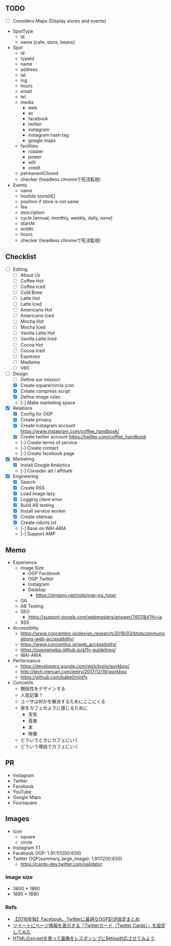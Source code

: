 ## TODO

- [ ] Considers Maps (Display stores and events)

- SpotType
  - id
  - name [cafe, store, beans]
- Spot
  - id
  - typeId
  - name
  - address
  - lat
  - lng
  - hours
  - email
  - tel
  - media
    - web
    - ec
    - facebook
    - twitter
    - instagram
    - instagram hash tag
    - google maps
  - facilities
    - roaster
    - power
    - wifi
    - credit
  - permanentClosed
  - checker (headless chromeで死活監視)
- Events
  - name
  - hostIds storeId[]
  - position if store is not same
  - fee
  - description
  - cycle [annual, monthly, weekly, daily, none]
  - startAt
  - endAt
  - hours
  - checker (headless chromeで死活監視)

## Checklist

- [ ] Editing
  - [ ] About Us
  - [ ] Coffee Hot
  - [ ] Coffee Iced
  - [ ] Cold Brew
  - [ ] Latte Hot
  - [ ] Latte Iced
  - [ ] Americano Hot
  - [ ] Americano Iced
  - [ ] Mocha Hot
  - [ ] Mocha Iced
  - [ ] Vanilla Latte Hot
  - [ ] Vanilla Latte Iced
  - [ ] Cocoa Hot
  - [ ] Cocoa Iced
  - [ ] Espresso
  - [ ] Madleine
  - [ ] V60
- [ ] Design
  - [ ] Define our mission
  - [x] Create square/circle icon
  - [x] Create compress script
  - [x] Define image rules
  - [-] Make marketing space
- [x] Relations
  - [x] Config for OGP
  - [x] Create privacy
  - [x] Create instagram account https://www.instagram.com/coffee_handbook/
  - [x] Create twitter account https://twitter.com/coffee_handbook
  - [-] Create terms of service
  - [-] Create contact
  - [-] Create facebook page
- [x] Marketing
  - [x] Install Google Analytics
  - [-] Consider ad / affiliate
- [x] Engineering
  - [x] Search
  - [x] Create RSS
  - [x] Load image lazy
  - [x] Logging client error
  - [x] Build AB testing
  - [x] Install service worker
  - [x] Create sitemap
  - [x] Create robots.txt
  - [-] Base on WAI-ARIA
  - [-] Support AMP

## Memo

- Experience
  - Image Size
    - OGP Facebook
    - OGP Twitter
    - Instagram
    - Desktop
      - https://singoro.net/note/ogp-og_type/
  - GA
  - AB Testing
  - SEO
    - https://support.google.com/webmasters/answer/7451184?hl=ja
  - RSS
- Accessiblity
  - https://www.concentinc.jp/design_research/2018/03/btobcommunications-web-accessibility/
  - https://www.concentinc.jp/web_accessibility/
  - https://openameba.github.io/a11y-guidelines/
  - WAI-ARIA
- Performance
  - https://developers.google.com/web/tools/workbox/
  - http://tech.mercari.com/entry/2017/12/19/workbox
  - https://github.com/babel/minify
- Concents
  - 関係性をデザインする
  - 人気記事？
  - ユーザは何かを解決するためにここにくる
  - 家をカフェのように感じるために
    - 天気
    - 音楽
    - 本
    - 映像
  - どういうときにカフェにいく
  - どういう理由でカフェにいく

## PR

- Instagram
- Twitter
- Facebook
- YouTube
- Google Maps
- Foursquare

## Images

- Icon
  - square
  - circle
- Instagram 1:1
- Facebook OGP: 1.91:1(1200:630)
- Twitter OGP(summary_large_image): 1.91(1200:630)
  - https://cards-dev.twitter.com/validator

### Image size

- 3600 * 1890
- 1890 * 1890

### Refs

- [【2016年版】Facebook、Twitterに最適なOGP記述設定まとめ](https://liginc.co.jp/325552)
- [ツイートにページ情報を表示する「Twitterカード（Twitter Cards）」を設定してみた](https://www.granfairs.com/blog/staff/setting-twitter-cards)
- [HTMLのsrcsetを使って画像をレスポンシブにRetina対応させてみよう](http://kia-king.com/blog/tutorial/responsive-images-with-srcset/)
